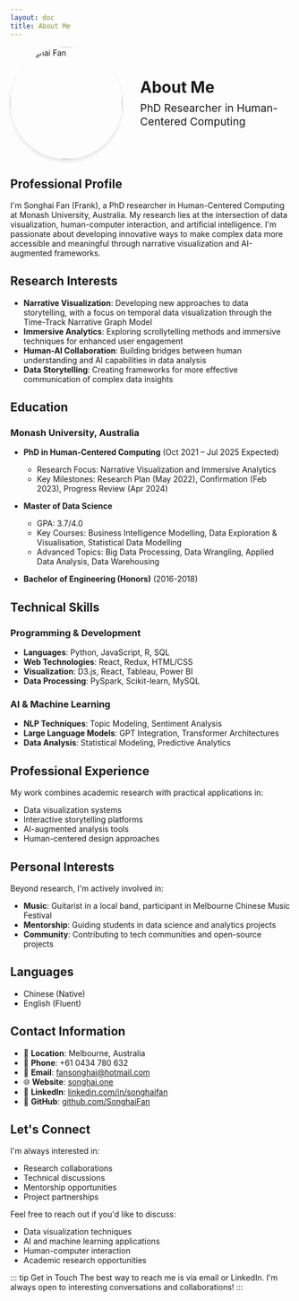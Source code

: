 ```yaml
---
layout: doc
title: About Me
---
```


<div class="profile-header">
  <img src="/images/profile.png" alt="Songhai Fan" class="profile-photo" />
  <div class="profile-info">
    <h1>About Me</h1>
    <p class="subtitle">PhD Researcher in Human-Centered Computing</p>
  </div>
</div>

<style>
.profile-header {
  display: flex;
  align-items: center;
  gap: 2rem;
  margin-bottom: 2rem;
}

.profile-photo {
  width: 200px;
  height: 200px;
  border-radius: 50%;
  object-fit: cover;
  box-shadow: 0 4px 6px rgba(0, 0, 0, 0.1);
}

.profile-info {
  flex: 1;
}

.profile-info h1 {
  margin-top: 0;
  margin-bottom: 0.5rem;
}

.subtitle {
  font-size: 1.2rem;
  color: var(--vp-c-text-2);
  margin: 0;
}

@media (max-width: 640px) {
  .profile-header {
    flex-direction: column;
    text-align: center;
    gap: 1rem;
  }
  
  .profile-photo {
    width: 150px;
    height: 150px;
  }
}
</style>

## Professional Profile

I'm Songhai Fan (Frank), a PhD researcher in Human-Centered Computing at Monash University, Australia. My research lies at the intersection of data visualization, human-computer interaction, and artificial intelligence. I'm passionate about developing innovative ways to make complex data more accessible and meaningful through narrative visualization and AI-augmented frameworks.

## Research Interests

- **Narrative Visualization**: Developing new approaches to data storytelling, with a focus on temporal data visualization through the Time-Track Narrative Graph Model
- **Immersive Analytics**: Exploring scrollytelling methods and immersive techniques for enhanced user engagement
- **Human-AI Collaboration**: Building bridges between human understanding and AI capabilities in data analysis
- **Data Storytelling**: Creating frameworks for more effective communication of complex data insights

## Education

### Monash University, Australia

- **PhD in Human-Centered Computing** (Oct 2021 – Jul 2025 Expected)

  - Research Focus: Narrative Visualization and Immersive Analytics
  - Key Milestones: Research Plan (May 2022), Confirmation (Feb 2023), Progress Review (Apr 2024)

- **Master of Data Science**

  - GPA: 3.7/4.0
  - Key Courses: Business Intelligence Modelling, Data Exploration & Visualisation, Statistical Data Modelling
  - Advanced Topics: Big Data Processing, Data Wrangling, Applied Data Analysis, Data Warehousing

- **Bachelor of Engineering (Honors)** (2016-2018)

## Technical Skills

### Programming & Development

- **Languages**: Python, JavaScript, R, SQL
- **Web Technologies**: React, Redux, HTML/CSS
- **Visualization**: D3.js, React, Tableau, Power BI
- **Data Processing**: PySpark, Scikit-learn, MySQL

### AI & Machine Learning

- **NLP Techniques**: Topic Modeling, Sentiment Analysis
- **Large Language Models**: GPT Integration, Transformer Architectures
- **Data Analysis**: Statistical Modeling, Predictive Analytics

## Professional Experience

My work combines academic research with practical applications in:

- Data visualization systems
- Interactive storytelling platforms
- AI-augmented analysis tools
- Human-centered design approaches

## Personal Interests

Beyond research, I'm actively involved in:

- **Music**: Guitarist in a local band, participant in Melbourne Chinese Music Festival
- **Mentorship**: Guiding students in data science and analytics projects
- **Community**: Contributing to tech communities and open-source projects

## Languages

- Chinese (Native)
- English (Fluent)

## Contact Information

- 📍 **Location**: Melbourne, Australia
- 📱 **Phone**: +61 0434 780 632
- 📧 **Email**: [fansonghai@hotmail.com](mailto:fansonghai@hotmail.com)
- 🌐 **Website**: [songhai.one](https://songhai.one)
- 💼 **LinkedIn**: [linkedin.com/in/songhaifan](https://linkedin.com/in/songhaifan)
- 🐙 **GitHub**: [github.com/SonghaiFan](https://github.com/SonghaiFan)

## Let's Connect

I'm always interested in:

- Research collaborations
- Technical discussions
- Mentorship opportunities
- Project partnerships

Feel free to reach out if you'd like to discuss:

- Data visualization techniques
- AI and machine learning applications
- Human-computer interaction
- Academic research opportunities

::: tip Get in Touch
The best way to reach me is via email or LinkedIn. I'm always open to interesting conversations and collaborations!
:::
